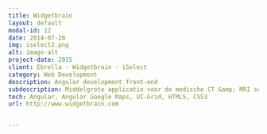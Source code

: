 ```yaml
---
title: Widgetbrain
layout: default
modal-id: 12
date: 2014-07-20
img: iselect2.png
alt: image-alt
project-date: 2015
client: Ebrella - Widgetbrain - iSelect
category: Web Development
description: Angular development front-end
subdescription: Middelgrote applicatie voor de medische CT &amp; MRI sector in de USA, m.b.v. angular &amp; Google Maps 
tech: Angular, Angular Google Maps, UI-Grid, HTML5, CSS3
url: http://www.widgetbrain.com


---
```

